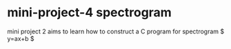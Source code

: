 # mini-project-4 spectrogram
mini project 2 aims to learn how to construct a C program  for spectrogram 
$ y=ax+b $
